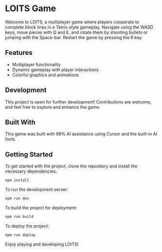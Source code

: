 # LOITS Game

Welcome to LOITS, a multiplayer game where players cooperate to complete block lines in a Tetris-style gameplay. Navigate using the WASD keys, move pieces with Q and E, and rotate them by shooting bullets or jumping with the Space-bar. Restart the game by pressing the R key.

## Features

- Multiplayer functionality
- Dynamic gameplay with player interactions
- Colorful graphics and animations

## Development

This project is open for further development! Contributions are welcome, and feel free to explore and enhance the game.

## Built With

This game was built with 99% AI assistance using Cursor and the built-in AI tools.

## Getting Started

To get started with the project, clone the repository and install the necessary dependencies:

```bash
npm install
```

To run the development server:

```bash
npm run dev
```

To build the project for deployment:

```bash
npm run build
```

To deploy the project:

```bash
npm run deploy
```

Enjoy playing and developing LOITS!
